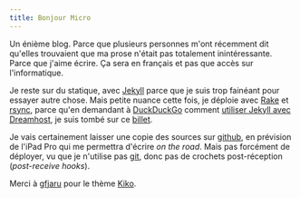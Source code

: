 ```yaml
---
title: Bonjour Micro
---
```


Un énième blog. Parce que plusieurs personnes m'ont récemment dit qu'elles trouvaient que ma prose n'était pas totalement inintéressante. Parce que j'aime écrire. Ça sera en français et pas que accès sur l'informatique.

Je reste sur du statique, avec [Jekyll](http://jekyllrb.com/) parce que je suis trop fainéant pour essayer autre chose. Mais petite nuance cette fois, je déploie avec [Rake](https://github.com/ruby/rake) et [rsync](https://rsync.samba.org/), parce qu'en demandant à [DuckDuckGo](https://duckduckgo.com/) comment [utiliser Jekyll avec Dreamhost](https://duckduckgo.com/?q=jekyll+dreamhost&t=ffab), je suis tombé sur ce [billet](http://tatey.com/2009/10/29/simpler-deployment-for-jekyll-using-a-rakefile-and-rsync/).

Je vais certainement laisser une copie des sources sur [github](https://github.com), en prévision de l'iPad Pro qui me permettra d'écrire _on the road_. Mais pas forcément de déployer, vu que je n'utilise pas [git](https://git-scm.org), donc pas de crochets post-réception (_post-receive hooks_).

Merci à [gfjaru](https://gfjaru.com/) pour le thème [Kiko](https://github.com/gfjaru/Kiko).